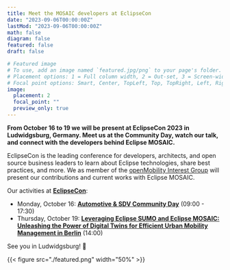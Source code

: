 ```yaml
---
title: Meet the MOSAIC developers at EclipseCon
date: "2023-09-06T00:00:00Z"
lastMod: "2023-09-06T00:00:00Z"
math: false
diagram: false
featured: false
draft: false

# Featured image
# To use, add an image named `featured.jpg/png` to your page's folder.
# Placement options: 1 = Full column width, 2 = Out-set, 3 = Screen-width
# Focal point options: Smart, Center, TopLeft, Top, TopRight, Left, Right, BottomLeft, Bottom, BottomRight
image:
  placement: 2
  focal_point: ""
  preview_only: true
---
```


**From October 16 to 19 we will be present at EclipseCon 2023 in Ludwidgsburg, Germany. Meet us at the Community Day, watch our talk, and connect with the developers behind Eclipse MOSAIC.**

EclipseCon is the leading conference for developers, architects, and open source business leaders to learn about Eclipse technologies, share 
best practices, and more. We as member of the [openMobility Interest Group](https://openmobility.eclipse.org/) will present our contributions and current works with Eclipse MOSAIC. 

Our activities at [**EclipseCon**](https://www.eclipsecon.org/2023):
* Monday, October 16: [**Automotive & SDV Community Day**](https://www.eclipsecon.org/2023/community-day) (09:00 - 17:30)
* Thursday, October 19: [**Leveraging Eclipse SUMO and Eclipse MOSAIC: Unleashing the Power of Digital Twins for Efficient Urban Mobility Management in Berlin**](https://www.eclipsecon.org/2023/sessions/leveraging-eclipse-sumo-and-eclipse-mosaic-unleashing-power-digital-twins-efficient) (14:00)

See you in Ludwidgsburg! :rocket:

{{< figure src="./featured.png" width="50%" >}}


